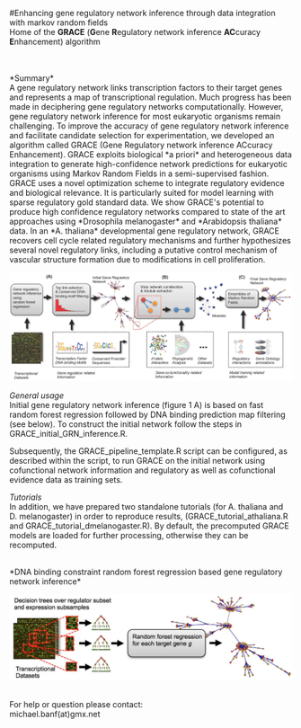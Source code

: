 #Enhancing gene regulatory network inference through data integration with markov random fields
<br />
Home of the **GRACE** (**G**ene **R**egulatory network inference **AC**curacy **E**nhancement) algorithm <br />

<br />
<br />
*Summary* <br />
A gene regulatory network links transcription factors to their target genes and represents a map of transcriptional regulation. Much progress has been made in deciphering gene regulatory networks computationally. However, gene regulatory network inference for most eukaryotic organisms remain challenging. To improve the accuracy of gene regulatory network inference and facilitate candidate selection for experimentation, we developed an algorithm called GRACE (Gene Regulatory network inference ACcuracy Enhancement). GRACE exploits biological *a priori* and heterogeneous data integration to generate high-confidence network predictions for eukaryotic organisms using Markov Random Fields in a semi-supervised fashion. GRACE uses a novel optimization scheme to integrate regulatory evidence and biological relevance. It is particularly suited for model learning with sparse regulatory gold standard data. We show GRACE's potential to produce high confidence regulatory networks compared to state of the art approaches using *Drosophila melanogaster* and *Arabidopsis thaliana* data. In an *A. thaliana* developmental gene regulatory network, GRACE recovers cell cycle related regulatory mechanisms and further hypothesizes several novel regulatory links, including a putative control mechanism of vascular structure formation due to modifications in cell proliferation.
<br />

![Alt text](/inference_novel.jpg?raw=true "GRACE workflow")

*General usage* <br />
Initial gene regulatory network inference (figure 1 A) is based on fast random forest regression followed by DNA binding prediction map filtering (see below). To construct the initial network follow the steps in GRACE_initial_GRN_inference.R. 

Subsequently, the GRACE_pipeline_template.R script can be configured, as described within the script, to run GRACE on the initial network using cofunctional network information and regulatory as well as cofunctional evidence data as training sets. 



*Tutorials*<br />
In addition, we have prepared two standalone tutorials (for A. thaliana and D. melanogaster) in order to reproduce results, (GRACE_tutorial_athaliana.R and GRACE_tutorial_dmelanogaster.R). By default, the precomputed GRACE models are loaded for further processing, otherwise they can be recomputed.

<br />
*DNA binding constraint random forest regression based gene regulatory network inference*

![Alt text](/inference_randomForest.jpg?raw=true "random forest regression based network inference")



<br />
For help or question please contact: <br />
michael.banf(at)gmx.net

<br />

